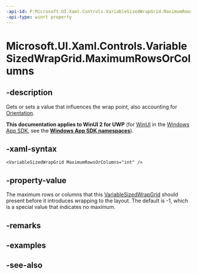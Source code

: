 ```yaml
---
-api-id: P:Microsoft.UI.Xaml.Controls.VariableSizedWrapGrid.MaximumRowsOrColumns
-api-type: winrt property
---
```


<!-- Property syntax
public int MaximumRowsOrColumns { get;  set; }
-->

# Microsoft.UI.Xaml.Controls.VariableSizedWrapGrid.MaximumRowsOrColumns

## -description
Gets or sets a value that influences the wrap point, also accounting for [Orientation](variablesizedwrapgrid_orientation.md).

**This documentation applies to WinUI 2 for UWP** (for [WinUI](/windows/apps/winui/winui3/) in the [Windows App SDK](/windows/apps/windows-app-sdk/), see the **[Windows App SDK namespaces](/windows/windows-app-sdk/api/winrt/)**).

## -xaml-syntax
```xaml
<VariableSizedWrapGrid MaximumRowsOrColumns="int" />
```


## -property-value
The maximum rows or columns that this [VariableSizedWrapGrid](variablesizedwrapgrid.md) should present before it introduces wrapping to the layout. The default is -1, which is a special value that indicates no maximum.

## -remarks

## -examples

## -see-also
